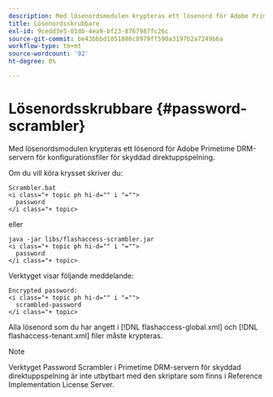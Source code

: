 ```yaml
---
description: Med lösenordsmodulen krypteras ett lösenord för Adobe Primetime DRM-servern för konfigurationsfiler för skyddad direktuppspelning.
title: Lösenordsskrubbare
exl-id: 9cedd3e5-01db-4ea9-bf23-8767987fc26c
source-git-commit: be43bbbd1051886c8979ff590a3197b2a7249b6a
workflow-type: tm+mt
source-wordcount: '92'
ht-degree: 0%

---
```


# Lösenordsskrubbare {#password-scrambler}

Med lösenordsmodulen krypteras ett lösenord för Adobe Primetime DRM-servern för konfigurationsfiler för skyddad direktuppspelning.

Om du vill köra krysset skriver du:

```
Scrambler.bat  
<i class="+ topic ph hi-d="" i "="">
  password 
</i class="+ topic>
```

eller

```
java -jar libs/flashaccess-scrambler.jar  
<i class="+ topic ph hi-d="" i "="">
  password  
</i class="+ topic>
```

Verktyget visar följande meddelande:

```
Encrypted password:  
<i class="+ topic ph hi-d="" i "="">
  scrambled-password 
</i class="+ topic>
```

Alla lösenord som du har angett i [!DNL flashaccess-global.xml] och [!DNL flashaccess-tenant.xml] filer måste krypteras.

>[!NOTE]
>
>Verktyget Password Scrambler i Primetime DRM-servern för skyddad direktuppspelning är inte utbytbart med den skriptare som finns i Reference Implementation License Server.
